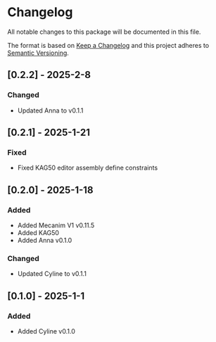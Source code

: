 # Changelog

All notable changes to this package will be documented in this file.

The format is based on [Keep a Changelog](http://keepachangelog.com/en/1.0.0/)
and this project adheres to [Semantic
Versioning](http://semver.org/spec/v2.0.0.html).

## [0.2.2] - 2025-2-8

### Changed

-   Updated Anna to v0.1.1

## [0.2.1] - 2025-1-21

### Fixed

-   Fixed KAG50 editor assembly define constraints

## [0.2.0] - 2025-1-18

### Added

-   Added Mecanim V1 v0.11.5
-   Added KAG50
-   Added Anna v0.1.0

### Changed

-   Updated Cyline to v0.1.1

## [0.1.0] - 2025-1-1

### Added

-   Added Cyline v0.1.0
